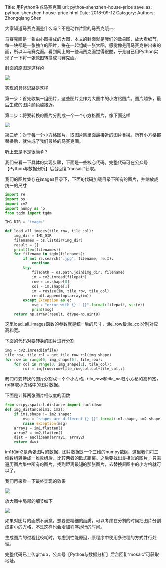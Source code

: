 Title: 用Python生成马赛克画
url: python-shenzhen-house-price
save_as: python-shenzhen-house-price.html
Date: 2018-09-12
Category:
Authors: Zhongqiang Shen

大家知道马赛克画是什么吗？不是动作片里的马赛克哦~~

马赛克画是一张由小图拼成的大图，本文的封面就是我们的效果图，放大看细节，每一块都是一张独立的图片，拼在一起组成一张大图，感觉像是用马赛克拼出来的画，所以叫马赛克画。看到网上的一些马赛克画觉得很酷，于是自己用Python实现了一下将一张原图转换成马赛克画。




封面的原图是这样的

![]({static}/images/v2-02d2a072293c25d903646202c30e8410_r.jpg)




实现的具体思路是这样

第一步：首先收集一组图片，这些图片会作为大图中的小方格图片。图片越多，最后生成的图片颜色越接近。

第二步：将要转换的图片分割成一个一个小方格图片，像下面这样

![]({static}/images/v2-13616576364baef8063e962f9cb8ae6e_r.jpg)

第三步：对于每一个小方格图片，取图片集里面最接近的图片替换。所有小方格都替换后，就生成了我们最终的马赛克画。

听上去是不是很简单？




我们来看一下具体的实现步骤，下面是一些核心代码。完整代码可在公众号【Python与数据分析】后台回复“mosaic”获取。


我们的图片集存在images目录下，下面的代码加载目录下所有的图片，并缩放成统一的尺寸

```python
import re
import os
import cv2
import numpy as np
from tqdm import tqdm

IMG_DIR = "images"

def load_all_images(tile_row, tile_col):
    img_dir = IMG_DIR
    filenames = os.listdir(img_dir)
    result = []
    print(len(filenames))
    for filename in tqdm(filenames):
        if not re.search(".jpg", filename, re.I):
            continue
        try:
            filepath = os.path.join(img_dir, filename)
            im = cv2.imread(filepath)
            row = im.shape[0]
            col = im.shape[1]
            im = resize(im, tile_row, tile_col)
            result.append(np.array(im))
        except Exception as e:
            msg = "error with {} - {}".format(filepath, str(e))
            print(msg)
    return np.array(result, dtype=np.uint8)

```

这里load\_all\_images函数的参数就是统一后的尺寸，tile\_row和tile\_col分别对应高和宽。




下面的代码对要转换的图片进行分割

```python
img = cv2.imread(infile)
tile_row, tile_col = get_tile_row_col(img.shape)
for row in range(0, img_shape[0], tile_row):
    for col in range(0, img_shape[1], tile_col):
        roi = img[row:row+tile_row,col:col+tile_col,:]

```

我们将要转换的图片分割成一个个小方格，tile\_row和tile\_col是小方格的高和宽，roi存取小方格中的图片数据。




下面是计算两张图片相似度的函数

```python
from scipy.spatial.distance import euclidean
def img_distance(im1, im2):
    if im1.shape != im2.shape:
        msg = "shapes are different {} {}".format(im1.shape, im2.shape)
        raise Exception(msg)
    array1 = im1.flatten()
    array2 = im2.flatten()
    dist = euclidean(array1, array2)
    return dist

```

im1和im2是两张图片的数据，图片数据是一个三维的numpy数组，这里我们将三维数组转换成一维数组后，比较两者的欧式距离。之后要找出最相似的图片，只需遍历图片集中所有的图片，找到距离最短的那张图片，去替换原图中的小方格就可以了。




我们再来看一下最终实现的效果

![]({static}/images/v2-97cb4cfc307a40b0121560e6f1de3dcd_r.jpg)

放大图中局部的细节如下

![]({static}/images/v2-c4506d984d721fb8cfbd9f502911d36d_r.jpg)

如果对图片的画质不满意，想要更精细的画质，可以考虑在分割的时候把图片分割成更小的方格，不过这样也会增加程序运行的时间。

生成图片的过程比较耗时，考虑到性能原因，原程序中使用多进程的方式并行处理。




完整代码已上传github，公众号【Python与数据分析】后台回复“mosaic”可获取地址。




